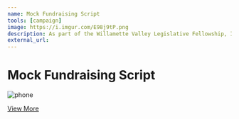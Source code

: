 ```yaml
---
name: Mock Fundraising Script
tools: [campaign]
image: https://i.imgur.com/E98j9tP.png
description: As part of the Willamette Valley Legislative Fellowship, I was tasked to develop a mock fundraising script for the Measure 107 campaign, which focuses on transparent and honest elections.
external_url: 
---
```


# Mock Fundraising Script

![phone](https://i.imgur.com/E98j9tP.png)

<p class="text-center">

<a class="btn btn-outline-primary" href="https://drive.google.com/file/d/1c9Lz2iJvMydTq1GWWO4jKoAOCRfzHf4f/view?usp=sharing" target="_blank" role="button">View More</a> 
  
</p>
